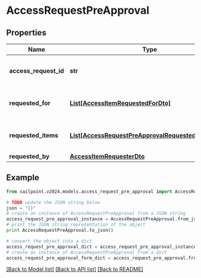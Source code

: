 # AccessRequestPreApproval


## Properties

Name | Type | Description | Notes
------------ | ------------- | ------------- | -------------
**access_request_id** | **str** | The unique ID of the access request. | 
**requested_for** | [**List[AccessItemRequestedForDto]**](AccessItemRequestedForDto.md) | Identities access was requested for. | 
**requested_items** | [**List[AccessRequestPreApprovalRequestedItemsInner]**](AccessRequestPreApprovalRequestedItemsInner.md) | Details of the access items being requested. | 
**requested_by** | [**AccessItemRequesterDto**](AccessItemRequesterDto.md) |  | 

## Example

```python
from sailpoint.v2024.models.access_request_pre_approval import AccessRequestPreApproval

# TODO update the JSON string below
json = "{}"
# create an instance of AccessRequestPreApproval from a JSON string
access_request_pre_approval_instance = AccessRequestPreApproval.from_json(json)
# print the JSON string representation of the object
print AccessRequestPreApproval.to_json()

# convert the object into a dict
access_request_pre_approval_dict = access_request_pre_approval_instance.to_dict()
# create an instance of AccessRequestPreApproval from a dict
access_request_pre_approval_form_dict = access_request_pre_approval.from_dict(access_request_pre_approval_dict)
```
[[Back to Model list]](../README.md#documentation-for-models) [[Back to API list]](../README.md#documentation-for-api-endpoints) [[Back to README]](../README.md)


